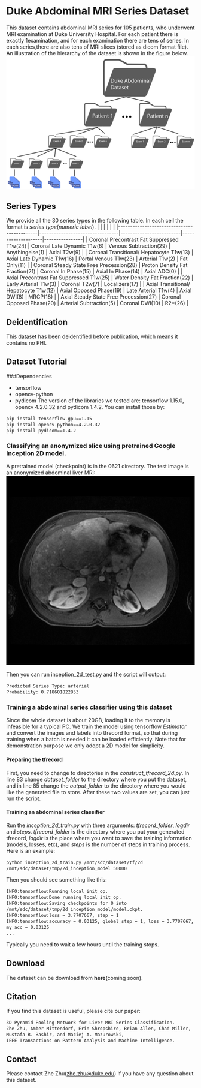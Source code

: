 # Duke Abdominal MRI Series Dataset
This dataset contains abdominal MRI series for 105 patients, who underwent MRI examination  at  Duke  University  Hospital.   For  each  patient  there  is  exactly  1examination, and for each examination there are tens of series.  In each series,there are also tens of MRI slices (stored as dicom format file).  An illustration of the hierarchy of the dataset is shown in the figure below. 
![Dataset Hierarchy](images/DukeAbdominalDatasetStructure.png)
## Series Types
We provide all the 30 series types in the following table. In each cell the format is *series type*(*numeric label*).
|  |  |   |   |  |
|--------------------------------------------|---------------------------------|-------------------------|--------------------|----------------|
| Coronal Precontrast Fat Suppressed T1w(24) | Coronal Late Dynamic T1w(6)     | Venous Subtraction(29)  | Anythingelse(1)    | Axial T2w(9)   |
| Coronal Transitional/ Hepatocyte T1w(13)   | Axial Late Dynamic T1w(16)      | Portal Venous T1w(23)   | Arterial T1w(2)    | Fat Only(11)   |
| Coronal Steady State Free Precession(28)   | Proton Density Fat Fraction(21) | Coronal In Phase(15)    | Axial In Phase(14) | Axial ADC(0)   |
| Axial Precontrast Fat Suppressed T1w(25)   | Water Density Fat Fraction(22)  | Early Arterial T1w(3)   | Coronal T2w(7)     | Localizers(17) |
| Axial Transitional/ Hepatocyte T1w(12)     | Axial Opposed Phase(19)         | Late Arterial T1w(4)    | Axial DWI(8)       | MRCP(18)       |
| Axial Steady State Free Precession(27)     | Coronal Opposed Phase(20)       | Arterial Subtraction(5) | Coronal DWI(10)    | R2*(26)        |

## Deidentification
This dataset has been deidentified before publication, which means it contains no PHI.

## Dataset Tutorial
###Dependencies
* tensorflow
* opencv-python
* pydicom
The version of the libraries we tested are: tensorflow 1.15.0, opencv 4.2.0.32 and pydicom 1.4.2. You can install those by:
```
pip install tensorflow-gpu==1.15 
pip install opencv-python==4.2.0.32
pip install pydicom==1.4.2
```
### Classifying an anonymized slice using pretrained Google Inception 2D model.
A pretrained model (checkpoint) is in the 0621 directory.
The test image is an anonymized abdominal liver MRI:
![test_img](test_mri.png)

Then you can run inception_2d_test.py and the script will output:
```
Predicted Series Type: arterial
Probability: 0.718601822853
```
### Training a abdominal series classifier using this dataset
Since the whole dataset is about 20GB, loading it to the memory is infeasible for a typical PC. We train the model using tensorflow *Estimator*
and convert the images and labels into tfrecord format, so that during training when a batch is needed it can be loaded efficiently. Note that for 
demonstration purpose we only adopt a 2D model for simplicity.
#### Preparing the tfrecord
First, you need to change to directories in the *construct_tfrecord_2d.py*. In line 83 change *dataset_folder* to the directory where you
put the dataset, and in line 85 
change the *output_folder* to the directory where you would like the generated file to store. After these two values are set, you can just
run the script.

#### Training an abdominal series classifier
Run the *inception_2d_train.py* with three arguments: *tfrecord_folder*, *logdir* and *steps*. *tfrecord_folder* is the directory where you put your 
generated tfrecord, *logdir* is the place where you want to save the training information (models, losses, etc), and *steps* is the number of steps in
training process. Here is an example:
```
python inception_2d_train.py /mnt/sdc/dataset/tf/2d /mnt/sdc/dataset/tmp/2d_inception_model 50000
```
Then you should see something like this:
```
INFO:tensorflow:Running local_init_op.
INFO:tensorflow:Done running local_init_op.
INFO:tensorflow:Saving checkpoints for 0 into /mnt/sdc/dataset/tmp/2d_inception_model/model.ckpt.
INFO:tensorflow:loss = 3.7707667, step = 1
INFO:tensorflow:accuracy = 0.03125, global_step = 1, loss = 3.7707667, my_acc = 0.03125
...
```
Typically you need to wait a few hours until the training stops.
## Download
The dataset can be download from **here**(coming soon).

## Citation
If you find this dataset is useful, please cite our paper:
```
3D Pyramid Pooling Network for Liver MRI Series Classification.
Zhe Zhu, Amber Mittendorf, Erin Shropshire, Brian Allen, Chad Miller, Mustafa R. Bashir, and Maciej A. Mazurowski, 
IEEE Transactions on Pattern Analysis and Machine Intelligence.
```


## Contact
Please contact Zhe Zhu(zhe.zhu@duke.edu) if you have any question about this dataset.
